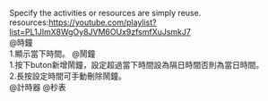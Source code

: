 Specify the activities or resources are  simply reuse.    
resources:https://youtube.com/playlist?list=PL1JImX8WgOy8JVM6OUx9zfsmfXuJsmkJ7   
@時鐘    
1.顯示當下時間。
@鬧鐘    
1.按下buton新增鬧鐘，設定超過當下時間設為隔日時間否則為當日時間。    
2.長按設定時間可手動刪除鬧鐘。   
@計時器
@秒表    
